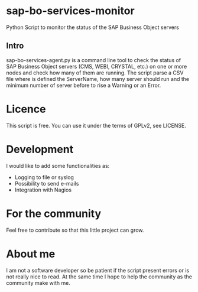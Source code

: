 # sap-bo-services-monitor
Python Script to monitor the status of the SAP Business Object servers
## Intro
sap-bo-services-agent.py is a command line tool to check the status of SAP Business Object servers (CMS, WEBI, CRYSTAL, etc.) on one or more nodes and check how many of them are running. 
The script parse a CSV file where is defined the ServerName, how many server should run and the minimum number of server before to rise a Warning or an Error.
# Licence
This script is free. You can use it under the terms of GPLv2, see LICENSE.

# Development
I would like to add some functionalities as:
 * Logging to file or syslog
 * Possibility to send e-mails
 * Integration with Nagios
 
# For the community 
Feel free to contribute so that this little project can grow.

# About me
I am not a software developer so be patient if the script present errors or is not really nice to read. 
At the same time I hope to help the community as the community make with me. 
